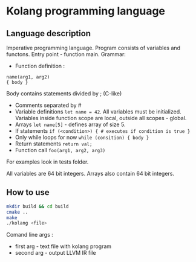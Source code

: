 # Kolang programming language

## Language description

Imperative programming language. Program consists of variables and functons. Entry point - function main.
Grammar:
* Function definition : 
```
name(arg1, arg2) 
{ body }
```
Body contains statements divided by ; (C-like)
* Comments separated by #
* Variable definitions `let name = 42`. All variables must be initialized. Variables inside function scope are local, outside all scopes - global.
* Arrays `let name[5]` - defines array of size 5.
* If statements `if (<condition>) { # executes if condition is true }`
* Only while loops for now `while (consition) { body }`
* Return statements `return val;`
* Function call `foo(arg1, arg2, arg3)`

For examples look in tests folder.

All variables are 64 bit integers. Arrays also contain 64 bit integers.

## How to use
```bash
mkdir build && cd build
cmake ..
make
./kolang <file>
```

Comand line args : 
* first arg - text file with kolang program
* second arg - output LLVM IR file
